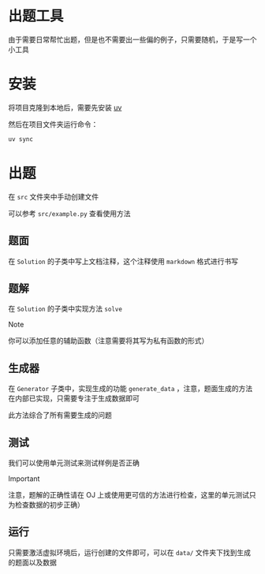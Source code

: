# 出题工具

由于需要日常帮忙出题，但是也不需要出一些偏的例子，只需要随机，于是写一个小工具

# 安装

将项目克隆到本地后，需要先安装 [uv](https://docs.astral.sh/uv/)

然后在项目文件夹运行命令：

```bash
uv sync
```

# 出题

在 `src` 文件夹中手动创建文件

可以参考 `src/example.py` 查看使用方法

## 题面

在 `Solution` 的子类中写上文档注释，这个注释使用 `markdown` 格式进行书写

## 题解

在 `Solution` 的子类中实现方法 `solve`

> [!NOTE]
> 你可以添加任意的辅助函数（注意需要将其写为私有函数的形式）

## 生成器

在 `Generator` 子类中，实现生成的功能 `generate_data` ，注意，题面生成的方法在内部已实现，只需要专注于生成数据即可

此方法综合了所有需要生成的问题

## 测试

我们可以使用单元测试来测试样例是否正确

> [!IMPORTANT]
> 注意，题解的正确性请在 OJ 上或使用更可信的方法进行检查，这里的单元测试只为检查数据的初步正确）


## 运行

只需要激活虚拟环境后，运行创建的文件即可，可以在 `data/` 文件夹下找到生成的题面以及数据